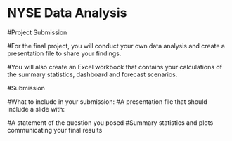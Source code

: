 # NYSE Data Analysis

#Project Submission

#For the final project, you will conduct your own data analysis and create a presentation file to share your findings. 

#You will also create an Excel workbook that contains your calculations of the summary statistics, dashboard and forecast scenarios.

#Submission

#What to include in your submission:
#A presentation file that should include a slide with:

#A statement of the question you posed
#Summary statistics and plots communicating your final results


 
